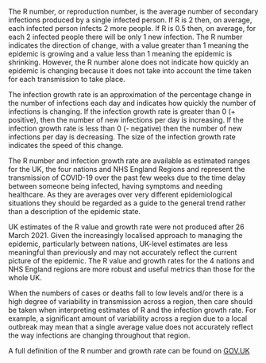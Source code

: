 ﻿The R number, or reproduction number, is the average number of secondary infections produced by a single infected person. If R is 2 then, on average, each infected person infects 2 more people. If R is 0.5 then, on average, for each 2 infected people there will be only 1 new infection. The R number indicates the direction of change, with a value greater than 1 meaning the epidemic is growing and a value less than 1 meaning the epidemic is shrinking. However, the R number alone does not indicate how quickly an epidemic is changing because it does not take into account the time taken for each transmission to take place.

The infection growth rate is an approximation of the percentage change in the number of infections each day and indicates how quickly the number of infections is changing. If the infection growth rate is greater than 0 (+ positive), then the number of new infections per day is increasing. If the infection growth rate is less than 0 (- negative) then the number of new infections per day is decreasing. The size of the infection growth rate indicates the speed of this change.

The R number and infection growth rate are available as estimated ranges for the UK, the four nations and NHS England Regions and represent the transmission of COVID-19 over the past few weeks due to the time delay between someone being infected, having symptoms and needing healthcare.  As they are averages over very different epidemiological situations they should be regarded as a guide to the general trend rather than a description of the epidemic state. 

UK estimates of the R value and growth rate were not produced after 26 March 2021. Given the increasingly localised approach to managing the epidemic, particularly between nations, UK-level estimates are less meaningful than previously and may not accurately reflect the current picture of the epidemic. The R value and growth rates for the 4 nations and NHS England regions are more robust and useful metrics than those for the whole UK. 

When the numbers of cases or deaths fall to low levels and/or there is a high degree of variability in transmission across a region, then care should be taken when interpreting estimates of R and the infection growth rate. For example, a significant amount of variability across a region due to a local outbreak may mean that a single average value does not accurately reflect the way infections are changing throughout that region.

A full definition of the R number and growth rate can be found on [GOV.UK](https://www.gov.uk/guidance/the-r-number-in-the-uk)